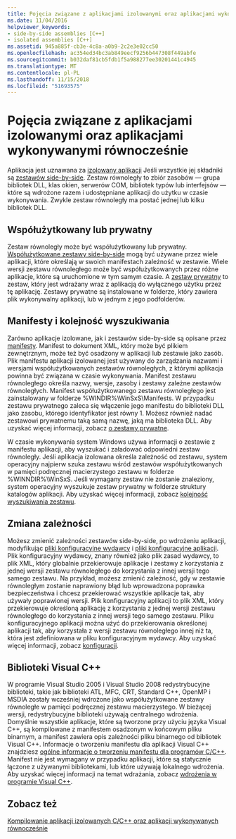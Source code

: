 ```yaml
---
title: Pojęcia związane z aplikacjami izolowanymi oraz aplikacjami wykonywanymi równocześnie
ms.date: 11/04/2016
helpviewer_keywords:
- side-by-side assemblies [C++]
- isolated assemblies [C++]
ms.assetid: 945a885f-cb3e-4c8a-a0b9-2c2e3e02cc50
ms.openlocfilehash: ac354ed34bc3ab849eecf9256b447308f449abfe
ms.sourcegitcommit: b032daf81cb5fdb1f5a988277ee30201441c4945
ms.translationtype: MT
ms.contentlocale: pl-PL
ms.lasthandoff: 11/15/2018
ms.locfileid: "51693575"
---
```

# <a name="concepts-of-isolated-applications-and-side-by-side-assemblies"></a>Pojęcia związane z aplikacjami izolowanymi oraz aplikacjami wykonywanymi równocześnie

Aplikacja jest uznawana za [izolowany aplikacji](/windows/desktop/SbsCs/isolated-applications) Jeśli wszystkie jej składniki są [zestawów side-by-side](/windows/desktop/SbsCs/about-side-by-side-assemblies-). Zestaw równoległy to zbiór zasobów — grupa bibliotek DLL, klas okien, serwerów COM, bibliotek typów lub interfejsów — które są wdrożone razem i udostępniane aplikacji do użytku w czasie wykonywania. Zwykle zestaw równoległy ma postać jednej lub kilku bibliotek DLL.

## <a name="shared-or-private"></a>Współużytkowany lub prywatny

Zestaw równoległy może być współużytkowany lub prywatny. [Współużytkowane zestawy side-by-side](https://msdn.microsoft.com/library/aa375996.aspx) mogą być używane przez wiele aplikacji, które określają w swoich manifestach zależność w zestawie. Wiele wersji zestawu równoległego może być współużytkowanych przez różne aplikacje, które są uruchomione w tym samym czasie. A [zestaw prywatny](/windows/desktop/SbsCs/about-private-assemblies-) to zestaw, który jest wdrażany wraz z aplikacją do wyłącznego użytku przez tę aplikację. Zestawy prywatne są instalowane w folderze, który zawiera plik wykonywalny aplikacji, lub w jednym z jego podfolderów.

## <a name="manifests-and-search-order"></a>Manifesty i kolejność wyszukiwania

Zarówno aplikacje izolowane, jak i zestawów side-by-side są opisane przez [manifesty](/windows/desktop/sbscs/manifests). Manifest to dokument XML, który może być plikiem zewnętrznym, może też być osadzony w aplikacji lub zestawie jako zasób. Plik manifestu aplikacji izolowanej jest używany do zarządzania nazwami i wersjami współużytkowanych zestawów równoległych, z którymi aplikacja powinna być związana w czasie wykonywania. Manifest zestawu równoległego określa nazwy, wersje, zasoby i zestawy zależne zestawów równoległych. Manifest współużytkowanego zestawu równoległego jest zainstalowany w folderze %WINDIR%\WinSxS\Manifests\. W przypadku zestawu prywatnego zaleca się włączenie jego manifestu do biblioteki DLL jako zasobu, którego identyfikator jest równy 1. Możesz również nadać zestawowi prywatnemu taką samą nazwę, jaką ma biblioteka DLL. Aby uzyskać więcej informacji, zobacz [o zestawy prywatne](/windows/desktop/SbsCs/about-private-assemblies-).

W czasie wykonywania system Windows używa informacji o zestawie z manifestu aplikacji, aby wyszukać i załadować odpowiedni zestaw równoległy. Jeśli aplikacja izolowana określa zależność od zestawu, system operacyjny najpierw szuka zestawu wśród zestawów współużytkowanych w pamięci podręcznej macierzystego zestawu w folderze %WINNDIR%\WinSxS\. Jeśli wymagany zestaw nie zostanie znaleziony, system operacyjny wyszukuje zestaw prywatny w folderze struktury katalogów aplikacji. Aby uzyskać więcej informacji, zobacz [kolejność wyszukiwania zestawu](/windows/desktop/SbsCs/assembly-searching-sequence).

## <a name="changing-dependencies"></a>Zmiana zależności

Możesz zmienić zależności zestawów side-by-side, po wdrożeniu aplikacji, modyfikując [pliki konfiguracyjne wydawcy](/windows/desktop/SbsCs/publisher-configuration-files) i [pliki konfiguracyjne aplikacji](/windows/desktop/SbsCs/application-configuration-files). Plik konfiguracyjny wydawcy, znany również jako plik zasad wydawcy, to plik XML, który globalnie przekierowuje aplikacje i zestawy z korzystania z jednej wersji zestawu równoległego do korzystania z innej wersji tego samego zestawu. Na przykład, możesz zmienić zależność, gdy w zestawie równoległym zostanie naprawiony błąd lub wprowadzona poprawka bezpieczeństwa i chcesz przekierować wszystkie aplikacje tak, aby używały poprawionej wersji. Plik konfiguracyjny aplikacji to plik XML, który przekierowuje określoną aplikację z korzystania z jednej wersji zestawu równoległego do korzystania z innej wersji tego samego zestawu. Pliku konfiguracyjnego aplikacji można użyć do przekierowania określonej aplikacji tak, aby korzystała z wersji zestawu równoległego innej niż ta, która jest zdefiniowana w pliku konfiguracyjnym wydawcy. Aby uzyskać więcej informacji, zobacz [konfiguracji](/windows/desktop/SbsCs/configuration).

## <a name="visual-c-libraries"></a>Biblioteki Visual C++

W programie Visual Studio 2005 i Visual Studio 2008 redystrybucyjne biblioteki, takie jak biblioteki ATL, MFC, CRT, Standard C++, OpenMP i MSDIA zostały wcześniej wdrożone jako współużytkowane zestawy równoległe w pamięci podręcznej zestawu macierzystego. W bieżącej wersji, redystrybucyjne biblioteki używają centralnego wdrożenia. Domyślnie wszystkie aplikacje, które są tworzone przy użyciu języka Visual C++, są kompilowane z manifestem osadzonym w końcowym pliku binarnym, a manifest zawiera opis zależności pliku binarnego od bibliotek Visual C++. Informacje o tworzeniu manifestu dla aplikacji Visual C++ znajdziesz [ogólne informacje o tworzeniu manifestu dla programów C/C++](../build/understanding-manifest-generation-for-c-cpp-programs.md). Manifest nie jest wymagany w przypadku aplikacji, które są statycznie łączone z używanymi bibliotekami, lub które używają lokalnego wdrożenia. Aby uzyskać więcej informacji na temat wdrażania, zobacz [wdrożenia w programie Visual C++](../ide/deployment-in-visual-cpp.md).

## <a name="see-also"></a>Zobacz też

[Kompilowanie aplikacji izolowanych C/C++ oraz aplikacji wykonywanych równocześnie](../build/building-c-cpp-isolated-applications-and-side-by-side-assemblies.md)